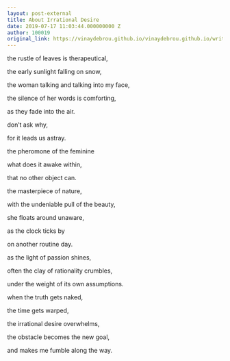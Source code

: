 ```yaml
---
layout: post-external
title: About Irrational Desire
date: 2019-07-17 11:03:44.000000000 Z
author: 100019
original_link: https://vinaydebrou.github.io/vinaydebrou.github.io/writing/poem/2019/07/17/about-irrational-desire.html
---
```


the rustle of leaves is therapeutical,

the early sunlight falling on snow,

the woman talking and talking into my face,

the silence of her words is comforting,

as they fade into the air.

don’t ask why,

for it leads us astray.

the pheromone of the feminine

what does it awake within,

that no other object can.

the masterpiece of nature,

with the undeniable pull of the beauty,

she floats around unaware,

as the clock ticks by

on another routine day.

as the light of passion shines,

often the clay of rationality crumbles,

under the weight of its own assumptions.

when the truth gets naked,

the time gets warped,

the irrational desire overwhelms,

the obstacle becomes the new goal,

and makes me fumble along the way.


